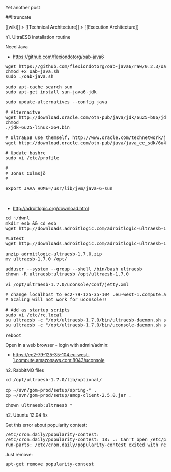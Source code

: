 Yet another post

[meta:author]: <> (Jonas Colmsjo)
[meta:title]: <> (Ultraesb-installation-routine.md)
[meta:date]: <> (2012-01-01)
[meta:nested:key]: <> (Metadata value)

##!!truncate


[[wiki]] > [[Technical Architecture]] > [[Execution Architecture]]

h1. UltraESB installation routine


Need Java
* https://github.com/flexiondotorg/oab-java6

<pre>
wget https://github.com/flexiondotorg/oab-java6/raw/0.2.3/oab-java.sh -O oab-java.sh
chmod +x oab-java.sh
sudo ./oab-java.sh

sudo apt-cache search sun
sudo apt-get install sun-java6-jdk

sudo update-alternatives --config java

# Alternaitve
wget http://download.oracle.com/otn-pub/java/jdk/6u25-b06/jdk-6u25-linux-x64.bin
chmod
./jdk-6u25-linux-x64.bin

# UltraESB use themself, http://www.oracle.com/technetwork/java/javaee/downloads/java-ee-sdk-6u3-jdk-6u29-downloads-523388.html
wget http://download.oracle.com/otn-pub/java/java_ee_sdk/6u4/java_ee_sdk-6u4-jdk-linux-x64.sh

# Update bashrc
sudo vi /etc/profile

#
# Jonas Colmsjö
#

export JAVA_HOME=/usr/lib/jvm/java-6-sun


</pre>


* http://adroitlogic.org/download.html

<pre>
cd ~/dwnl
mkdir esb && cd esb
wget http://downloads.adroitlogic.com/adroitlogic-ultraesb-1.7.0.zip

#Latest
wget http://downloads.adroitlogic.com/adroitlogic-ultraesb-1.7.1.zip

unzip adroitlogic-ultraesb-1.7.0.zip
mv ultraesb-1.7.0 /opt/

adduser --system --group --shell /bin/bash ultraesb
chown -R ultraesb:ultraesb /opt/ultraesb-1.7.0

vi /opt/ultraesb-1.7.0/uconsole/conf/jetty.xml 

# change localhost to ec2-79-125-35-104 .eu-west-1.compute.amazonaws.com etc. Do not change the password
# Scaling will not work for uconsole!!

# Add as startup scripts
sudo vi /etc/rc.local
su ultraesb -c "/opt/ultraesb-1.7.0/bin/ultraesb-daemon.sh start > /dev/null 2>&1"
su ultraesb -c "/opt/ultraesb-1.7.0/bin/uconsole-daemon.sh start > /dev/null 2>&1"

reboot
</pre>


Open in a web browser - login with admin/admin:
* https://ec2-79-125-35-104.eu-west-1.compute.amazonaws.com:8043/uconsole


h2. RabbitMQ files

<pre>
cd /opt/ultraesb-1.7.0/lib/optional/

cp ~/svn/gom-prod/setup/spring-* .
cp ~/svn/gom-prod/setup/amqp-client-2.5.0.jar .

chown ultraesb:ultraesb *
</pre>


h2. Ubuntu 12.04 fix

Get this error about popularity contest:

<pre>
/etc/cron.daily/popularity-contest:
/etc/cron.daily/popularity-contest: 18: .: Can't open /etc/popularity-contest.conf
run-parts: /etc/cron.daily/popularity-contest exited with return code 2
</pre>

Just remove:
<pre>
apt-get remove popularity-contest
</pre>
